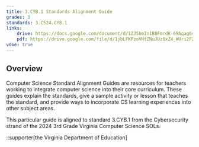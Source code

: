 ```yaml
---
title: 3.CYB.1 Standards Alignment Guide
grades: 3
standards: 3.CS24.CYB.1
links:
    drive: https://docs.google.com/document/d/1ZJ5bmIn1B8FmrdK-69Aqag6s9lNbfF_epAnrUWCqCVQ/edit?usp=drive_link
    pdf: https://drive.google.com/file/d/1jbLFKPzoVHtZNuJUz6xZ4_WUri2F2ATI/view?usp=drive_link
vdoe: true
---
```


## Overview

Computer Science Standard Alignment Guides are resources for teachers working to integrate computer science into their core curriculum. These guides explain the standards, give a sample activity or lesson that teaches the standard, and provide ways to incorporate CS learning experiences into other subject areas. 

This particular guide is aligned to standard 3.CYB.1 from the Cybersecurity strand of the 2024 3rd Grade Virginia Computer Science SOLs.

::supporter[the Virginia Department of Education]